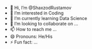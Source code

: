 - 👋 Hi, I’m @ShaxzodRustamov
- 👀 I’m interested in Coding
- 🌱 I’m currently learning Data Science
- 💞️ I’m looking to collaborate on ...
- 📫 How to reach me ...
- 😄 Pronouns: He/His
- ⚡ Fun fact: ...

<!---
ShaxzodRustamov/ShaxzodRustamov is a ✨ special ✨ repository because its `README.md` (this file) appears on your GitHub profile.
You can click the Preview link to take a look at your changes.
--->
